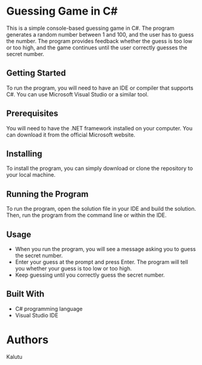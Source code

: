 # Guessing Game in C#
This is a simple console-based guessing game in C#. The program generates a random number between 1 and 100, and the user has to guess the number. The program provides feedback whether the guess is too low or too high, and the game continues until the user correctly guesses the secret number.

## Getting Started
To run the program, you will need to have an IDE or compiler that supports C#. You can use Microsoft Visual Studio or a similar tool.

## Prerequisites
You will need to have the .NET framework installed on your computer. You can download it from the official Microsoft website.

## Installing
To install the program, you can simply download or clone the repository to your local machine.

## Running the Program
To run the program, open the solution file in your IDE and build the solution. Then, run the program from the command line or within the IDE.

## Usage
- When you run the program, you will see a message asking you to guess the secret number. 
- Enter your guess at the prompt and press Enter. The program will tell you whether your guess is too low or too high. 
- Keep guessing until you correctly guess the secret number.

## Built With
- C# programming language
- Visual Studio IDE

# Authors
Kalutu
